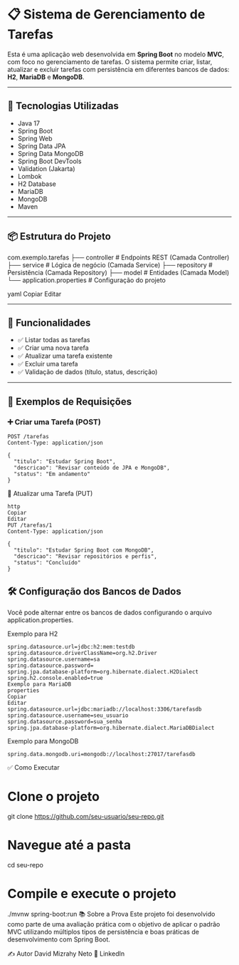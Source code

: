 # 📋 Sistema de Gerenciamento de Tarefas

Esta é uma aplicação web desenvolvida em **Spring Boot** no modelo **MVC**, com foco no gerenciamento de tarefas. O sistema permite criar, listar, atualizar e excluir tarefas com persistência em diferentes bancos de dados: **H2**, **MariaDB** e **MongoDB**.

---

## 🚀 Tecnologias Utilizadas

- Java 17
- Spring Boot
- Spring Web
- Spring Data JPA
- Spring Data MongoDB
- Spring Boot DevTools
- Validation (Jakarta)
- Lombok
- H2 Database
- MariaDB
- MongoDB
- Maven

---

## 📦 Estrutura do Projeto

com.exemplo.tarefas ├── controller # Endpoints REST (Camada Controller) ├── service # Lógica de negócio (Camada Service) ├── repository # Persistência (Camada Repository) ├── model # Entidades (Camada Model) └── application.properties # Configuração do projeto

yaml
Copiar
Editar

---

## 📄 Funcionalidades

- ✅ Listar todas as tarefas
- ✅ Criar uma nova tarefa
- ✅ Atualizar uma tarefa existente
- ✅ Excluir uma tarefa
- ✅ Validação de dados (título, status, descrição)

---

## 🧪 Exemplos de Requisições

### ➕ Criar uma Tarefa (POST)
```http
POST /tarefas
Content-Type: application/json

{
  "titulo": "Estudar Spring Boot",
  "descricao": "Revisar conteúdo de JPA e MongoDB",
  "status": "Em andamento"
}
```
🔁 Atualizar uma Tarefa (PUT)
```
http
Copiar
Editar
PUT /tarefas/1
Content-Type: application/json

{
  "titulo": "Estudar Spring Boot com MongoDB",
  "descricao": "Revisar repositórios e perfis",
  "status": "Concluído"
}

```
## 🛠 Configuração dos Bancos de Dados
Você pode alternar entre os bancos de dados configurando o arquivo application.properties.

Exemplo para H2
```
spring.datasource.url=jdbc:h2:mem:testdb
spring.datasource.driverClassName=org.h2.Driver
spring.datasource.username=sa
spring.datasource.password=
spring.jpa.database-platform=org.hibernate.dialect.H2Dialect
spring.h2.console.enabled=true
Exemplo para MariaDB
properties
Copiar
Editar
spring.datasource.url=jdbc:mariadb://localhost:3306/tarefasdb
spring.datasource.username=seu_usuario
spring.datasource.password=sua_senha
spring.jpa.database-platform=org.hibernate.dialect.MariaDBDialect
```
Exemplo para MongoDB
```
spring.data.mongodb.uri=mongodb://localhost:27017/tarefasdb
```
✅ Como Executar

# Clone o projeto
git clone https://github.com/seu-usuario/seu-repo.git

# Navegue até a pasta
cd seu-repo

# Compile e execute o projeto
./mvnw spring-boot:run
📚 Sobre a Prova
Este projeto foi desenvolvido como parte de uma avaliação prática com o objetivo de aplicar o padrão MVC utilizando múltiplos tipos de persistência e boas práticas de desenvolvimento com Spring Boot.

✍️ Autor
David Mizrahy Neto
💼 LinkedIn
